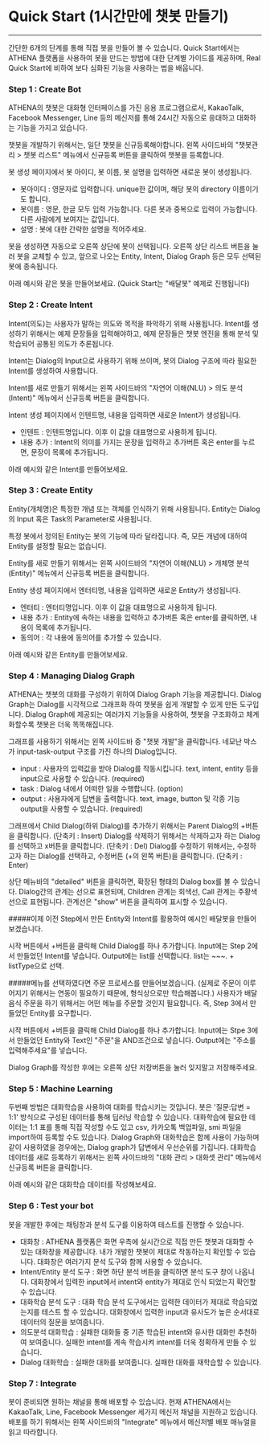 
# Quick Start (1시간만에 챗봇 만들기)
---
간단한 6개의 단계를 통해 직접 봇을 만들어 볼 수 있습니다.
Quick Start에서는 ATHENA 플랫폼을 사용하여 봇을 만드는 방법에 대한 단계별 가이드를 제공하며, Real Quick Start에 비하여 보다 심화된 기능을 사용하는 법을 배웁니다.

### Step 1 : Create Bot
ATHENA의 챗봇은 대화형 인터페이스를 가진 응용 프로그램으로서, KakaoTalk, Facebook Messenger, Line 등의 메신저를 통해 24시간 자동으로 응대하고 대화하는 기능을 가지고 있습니다.

챗봇을 개발하기 위해서는, 일단 챗봇을 신규등록해야합니다.
왼쪽 사이드바의 "챗봇관리 > 챗봇 리스트" 메뉴에서 신규등록 버튼을 클릭하여 챗봇을 등록합니다.

봇 생성 페이지에서 봇 아이디, 봇 이름, 봇 설명을 입력하면 새로운 봇이 생성됩니다.

- 봇아이디 : 영문자로 입력합니다. unique한 값이며, 해당 봇의 directory 이름이기도 합니다.
- 봇이름 : 영문, 한글 모두 입력 가능합니다. 다른 봇과 중복으로 입력이 가능합니다. 다른 사람에게  보여지는 값입니다.
- 설명 : 봇에 대한 간략한 설명을 적어주세요.

봇을 생성하면 자동으로 오른쪽 상단에 봇이 선택됩니다. 오른쪽 상단 리스트 버튼을 눌러 봇을 교체할 수 있고, 앞으로 나오는 Entity, Intent, Dialog Graph 등은 모두 선택된 봇에 종속됩니다.

아래 예시와 같은 봇을 만들어보세요. (Quick Start는 "배달봇" 예제로 진행됩니다)

### Step 2 : Create Intent
Intent(의도)는 사용자가 말하는 의도와 목적을 파악하기 위해 사용됩니다. Intent를 생성하기 위해서는 예제 문장들을 입력해야하고, 예제 문장들은 챗봇 엔진을 통해 분석 및 학습되어 공통된 의도가 추론됩니다.

Intent는 Dialog의 Input으로 사용하기 위해 쓰이며, 봇의 Dialog 구조에 따라 필요한 Intent를 생성하여 사용합니다.

Intent를 새로 만들기 위해서는 왼쪽 사이드바의 "자연어 이해(NLU) > 의도 분석(Intent)" 메뉴에서 신규등록 버튼을 클릭합니다.

Intent 생성 페이지에서 인텐트명, 내용을 입력하면 새로운 Intent가 생성됩니다.

- 인텐트 : 인텐트명입니다. 이후 이 값을 대표명으로 사용하게 됩니다.
- 내용 추가 : Intent의 의미를 가지는 문장을 입력하고 추가버튼 혹은 enter를 누르면, 문장이 목록에 추가됩니다.

아래 예시와 같은 Intent를 만들어보세요.

### Step 3 : Create Entity
Entity(개체명)은 특정한 개념 또는 객체를 인식하기 위해 사용됩니다. Entity는 Dialog의 Input 혹은 Task의 Parameter로 사용됩니다.

특정 봇에서 정의된 Entity는 봇의 기능에 따라 달라집니다. 즉, 모든 개념에 대하여 Entity를 설정할 필요는 없습니다.

Entity를 새로 만들기 위해서는 왼쪽 사이드바의 "자연어 이해(NLU) > 개체명 분석(Entity)" 메뉴에서 신규등록 버튼을 클릭합니다.

Entity 생성 페이지에서 엔터티명, 내용을 입력하면 새로운 Entity가 생성됩니다.

- 엔터티 : 엔터티명입니다. 이후 이 값을 대표명으로 사용하게 됩니다.
- 내용 추가 : Entity에 속하는 내용을 입력하고 추가버튼 혹은 enter를 클릭하면, 내용이 목록에 추가됩니다.
- 동의어 : 각 내용에 동의어를 추가할 수 있습니다.

아래 예시와 같은 Entity를 만들어보세요.

### Step 4 : Managing Dialog Graph
ATHENA는 챗봇의 대화를 구성하기 위하여 Dialog Graph 기능을 제공합니다. Dialog Graph는 Dialog를 시각적으로 그래프화 하여 챗봇을 쉽게 개발할 수 있게 만든 도구입니다. Dialog Graph에 제공되는 여러가지 기능들을 사용하여, 챗봇을 구조화하고 체계화할수록 챗봇은 더욱 똑똑해집니다.

그래프를 사용하기 위해서는 왼쪽 사이드바 중 "챗봇 개발"을 클릭합니다. 네모난 박스가 input-task-output 구조를 가진 하나의 Dialog입니다.

- input : 사용자의 입력값을 받아 Dialog를 작동시킵니다. text, intent, entity 등을 input으로 사용할 수 있습니다. (required)
- task : Dialog 내에서 어떠한 일을 수행합니다. (option)
- output : 사용자에게 답변을 출력합니다. text, image, button 및 각종 기능 output을 사용할 수 있습니다. (required)

그래프에서 Child Dialog(하위 Dialog)를 추가하기 위해서는 Parent Dialog의 +버튼을 클릭합니다. (단축키 : Insert)
Dialog를 삭제하기 위해서는 삭제하고자 하는 Dialog를 선택하고 x버튼을 클릭합니다. (단축키 : Del)
Dialog를 수정하기 위해서는, 수정하고자 하는 Dialog를 선택하고, 수정버튼 (+의 왼쪽 버튼)을 클릭합니다. (단축키 : Enter)

상단 메뉴바의 "detailed" 버튼을 클릭하면, 확장된 형태의 Dialog box를 볼 수 있습니다. Dialog간의 관계는 선으로 표현되며, Children 관계는 회색선, Call 관계는 주황색 선으로 표현됩니다. 관계선은 "show" 버튼을 클릭하여 표시할 수 있습니다.

#####이제 이전 Step에서 만든 Entity와 Intent를 활용하여 예시인 배달봇을 만들어 보겠습니다.

시작 버튼에서 +버튼을 클릭해 Child Dialog를 하나 추가합니다. Input에는 Step 2에서 만들었던 Intent를 넣습니다. Output에는 list를 선택합니다. list는  ~~~. + listType으로 선택.

#####메뉴를 선택하였다면 주문 프로세스를 만들어보겠습니다. (실제로 주문이 이루어지기 위해서는 연동이 필요하기 때문에, 형식상으로만 학습해봅니다.)
사용자가 배달 음식 주문을 하기 위해서는 어떤 메뉴를 주문할 것인지 필요합니다. 즉, Step 3에서 만들었던 Entity를 요구합니다.

시작 버튼에서 +버튼을 클릭해 Child Dialog를 하나 추가합니다. Input에는 Stpe 3에서 만들었던 Entity와 Text인 "주문"을 AND조건으로 넣습니다. Output에는 "주소를 입력해주세요"를 넣습니다.

Dialog Graph를 작성한 후에는 오른쪽 상단 저장버튼을 눌러 잊지말고 저장해주세요.

### Step 5 : Machine Learning
두번째 방법은 대화학습을 사용하여 대화를 학습시키는 것입니다. 봇은 '질문:답변 = 1:1' 방식으로 구성된 데이터를 통해 딥러닝 학습할 수 있습니다. 대화학습에 필요한 데이터는 1:1 표를 통해 직접 작성할 수도 있고 csv, 카카오톡 백업파일, smi 파일을 import하여 등록할 수도 있습니다. Dialog Graph와 대화학습은 함께 사용이 가능하며 같이 사용하였을 경우에는, Dialog graph가 답변에서 우선순위를 가집니다.
대화학습 데이터를 새로 등록하기 위해서는 왼쪽 사이드바의 "대화 관리 > 대화셋 관리" 메뉴에서 신규등록 버튼을 클릭합니다.

아래 예시와 같은 대화학습 데이터를 작성해보세요.

### Step 6 : Test your bot
봇을 개발한 후에는 채팅창과 분석 도구를 이용하여 테스트를 진행할 수 있습니다.

- 대화창 : ATHENA 플랫폼은 화면 우측에 실시간으로 직접 만든 챗봇과 대화할 수 있는 대화창을 제공합니다. 내가 개발한 챗봇이 제대로 작동하는지 확인할 수 있습니다. 대화창은 여러가지 분석 도구와 함께 사용할 수 있습니다.
- Intent/Entity 분석 도구 : 화면 하단 분석 버튼을 클릭하면 분석 도구 창이 나옵니다. 대화창에서 입력한 input에서 intent와 entity가 제대로 인식 되었는지 확인할 수 있습니다.
- 대화학습 분석 도구 : 대화 학습 분석 도구에서는 입력한 데이터가 제대로 학습되었는지를 테스트 할 수 있습니다. 대화창에서 입력한 input과 유사도가 높은 순서대로 데이터의 질문을 보여줍니다.
- 의도분석 대화학습 : 실패한 대화들 중 기존 학습된 intent와 유사한 대화만 추천하여 보여줍니다. 실패한 intent를 계속 학습시켜 intent를 더욱 정확하게 만들 수 있습니다.
- Dialog 대화학습 : 실패한 대화를 보여줍니다. 실패한 대화를 재학습할 수 있습니다.

### Step 7 : Integrate
봇이 준비되면 원하는 채널을 통해 배포할 수 있습니다. 현재 ATHENA에서는 KakaoTalk, Line, Facebook Messenger 세가지 메신저 채널을 지원하고 있습니다.  
배포를 하기 위해서는 왼쪽 사이드바의 "Integrate" 메뉴에서 메신저별 배포 매뉴얼을 읽고 따라합니다.











